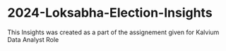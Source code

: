 # 2024-Loksabha-Election-Insights
This Insights  was created as a part of the assignement given for Kalvium Data Analyst Role
